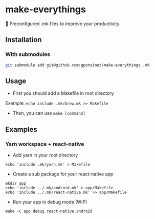 # make-everythings
:muscle: Preconfigured .mk files to improve your productivity

## Installation

### With submodules

```bash
git submodule add git@github.com:gponsinet/make-everythings .mk
```

## Usage

* First you should add a Makefile in root directory

Exemple: `echo include .mk/brew.mk >> Makefile`

* Then, you can use `make [command]`

## Examples

### Yarn workspace + react-native

* Add yarn in your root directory

```
echo 'include .mk/yarn.mk' > Makefile
```

* Create a sub package for your react-native app

```
mkdir app
echo 'include ../.mk/android.mk' > app/Makefile
echo 'include ../.mk/react-native.mk' >> app/Makefile
```

* Run your app in debug mode (WIP)

```
make -C app debug.react-native.android
```
